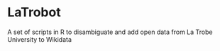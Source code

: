 # LaTrobot
A set of scripts in R to disambiguate and add open data from La Trobe University to Wikidata
